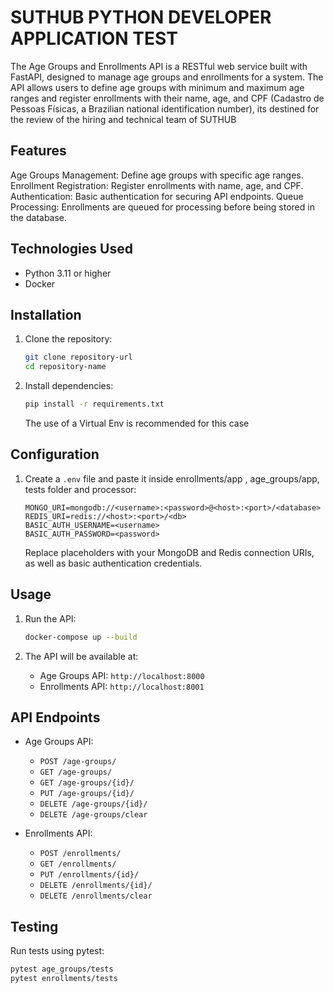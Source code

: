 # SUTHUB PYTHON DEVELOPER APPLICATION TEST

The Age Groups and Enrollments API is a RESTful web service built with FastAPI, designed to manage age groups and enrollments for a system. The API allows users to define age groups with minimum and maximum age ranges and register enrollments with their name, age, and CPF (Cadastro de Pessoas Físicas, a Brazilian national identification number), its destined for the review of the hiring and technical team of SUTHUB


## Features

Age Groups Management: Define age groups with specific age ranges.
Enrollment Registration: Register enrollments with name, age, and CPF.
Authentication: Basic authentication for securing API endpoints.
Queue Processing: Enrollments are queued for processing before being stored in the database.

## Technologies Used

- Python 3.11 or higher
- Docker

## Installation

1. Clone the repository:

    ```bash
    git clone repository-url
    cd repository-name
    ```

2. Install dependencies:

    ```bash
    pip install -r requirements.txt
    ```
    The use of a Virtual Env is recommended for this case

## Configuration

1. Create a `.env` file and paste it inside enrollments/app , age_groups/app, tests folder and processor:

    ```plaintext
    MONGO_URI=mongodb://<username>:<password>@<host>:<port>/<database>
    REDIS_URI=redis://<host>:<port>/<db>
    BASIC_AUTH_USERNAME=<username>
    BASIC_AUTH_PASSWORD=<password>
    ```

    Replace placeholders with your MongoDB and Redis connection URIs, as well as basic authentication credentials.

## Usage

1. Run the API:

    ```bash
    docker-compose up --build
    ```

2. The API will be available at:

    - Age Groups API: `http://localhost:8000`
    - Enrollments API: `http://localhost:8001`

## API Endpoints

- Age Groups API:
  - `POST /age-groups/`
  - `GET /age-groups/`
  - `GET /age-groups/{id}/`
  - `PUT /age-groups/{id}/`
  - `DELETE /age-groups/{id}/`
  - `DELETE /age-groups/clear`

- Enrollments API:
  - `POST /enrollments/`
  - `GET /enrollments/`
  - `PUT /enrollments/{id}/`
  - `DELETE /enrollments/{id}/`
  - `DELETE /enrollments/clear`

## Testing

Run tests using pytest:

```bash
pytest age_groups/tests
pytest enrollments/tests
